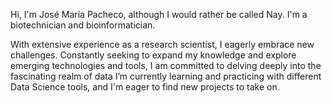 Hi, I'm José María Pacheco, although I would rather be called Nay. I'm a biotechnician and bioinformatician.

With extensive experience as a research scientist, I eagerly embrace new challenges. Constantly seeking to expand my knowledge and explore emerging technologies and tools, I am committed to delving deeply into the fascinating realm of data
I’m currently learning and practicing with different Data Science tools, and I'm eager to find new projects to take on.

<!---
Niketelocreas/Niketelocreas is a ✨ special ✨ repository because its `README.md` (this file) appears on your GitHub profile.
You can click the Preview link to take a look at your changes.
--->
